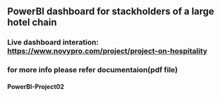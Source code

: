 ## PowerBI dashboard for stackholders of a large hotel chain 

### Live dashboard interation: https://www.novypro.com/project/project-on-hospitality 

### for more info please refer documentaion(pdf file)
#### PowerBI-Project02
